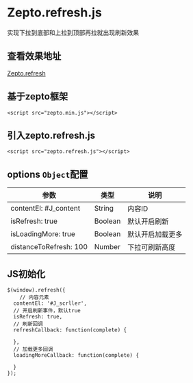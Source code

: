 Zepto.refresh.js
=======
实现下拉到底部和上拉到顶部再拉就出现刷新效果

## 查看效果地址
[Zepto.refresh](http://nevergiveup-j.github.io/Zepto.refresh/)

## 基于zepto框架
	<script src="zepto.min.js"></script>
	
## 引入zepto.refresh.js
	<script src="zepto.refresh.js"></script>

## options <code>Object</code>配置
| 参数                      | 类型          | 说明              |
| ------------------------- | ------------- | ----------------- |
| contentEl: #J_content     | String        | 内容ID            |
| isRefresh: true           | Boolean       | 默认开启刷新	    | 
| isLoadingMore: true       | Boolean       | 默认开启加载更多	| 
| distanceToRefresh: 100    | Number        | 下拉可刷新高度	| 

## JS初始化
	$(window).refresh({
		// 内容元素
	  contentEl: '#J_scrller',
	  // 开启刷新事件，默认true
	  isRefresh: true,
	  // 刷新回调
	  refreshCallback: function(complete) {
			 
	  },
	  // 加载更多回调
	  loadingMoreCallback: function(complete) {
			
	  }
	});	
